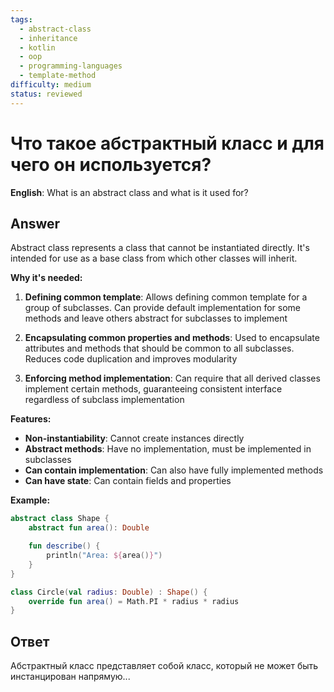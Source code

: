 ```yaml
---
tags:
  - abstract-class
  - inheritance
  - kotlin
  - oop
  - programming-languages
  - template-method
difficulty: medium
status: reviewed
---
```


# Что такое абстрактный класс и для чего он используется?

**English**: What is an abstract class and what is it used for?

## Answer

Abstract class represents a class that cannot be instantiated directly. It's intended for use as a base class from which other classes will inherit.

**Why it's needed:**

1. **Defining common template**: Allows defining common template for a group of subclasses. Can provide default implementation for some methods and leave others abstract for subclasses to implement

2. **Encapsulating common properties and methods**: Used to encapsulate attributes and methods that should be common to all subclasses. Reduces code duplication and improves modularity

3. **Enforcing method implementation**: Can require that all derived classes implement certain methods, guaranteeing consistent interface regardless of subclass implementation

**Features:**
- **Non-instantiability**: Cannot create instances directly
- **Abstract methods**: Have no implementation, must be implemented in subclasses
- **Can contain implementation**: Can also have fully implemented methods
- **Can have state**: Can contain fields and properties

**Example:**
```kotlin
abstract class Shape {
    abstract fun area(): Double

    fun describe() {
        println("Area: ${area()}")
    }
}

class Circle(val radius: Double) : Shape() {
    override fun area() = Math.PI * radius * radius
}
```

## Ответ

Абстрактный класс представляет собой класс, который не может быть инстанцирован напрямую...

